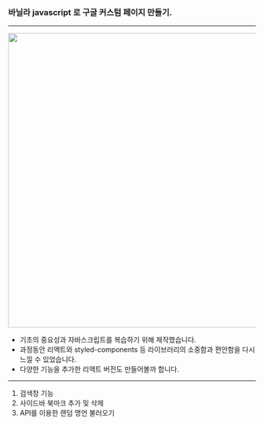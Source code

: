 ### 바닐라 javascript 로 구글 커스텀 페이지 만들기. <br/>
-------

<img width="600px" src="https://blog.kakaocdn.net/dn/bHSz0F/btsqKhvmEHC/Pi9IyJmZNediG6zFjJSG8k/img.gif">

+ 기초의 중요성과 자바스크립트를 복습하기 위해 제작했습니다.
+ 과정동안 리액트와 styled-components 등 라이브러리의 소중함과 편안함을 다시 느낄 수 있었습니다.
+ 다양한 기능을 추가한 리액트 버전도 만들어볼까 합니다.

--------

1. 검색창 기능
2. 사이드바 북마크 추가 및 삭제
3. API를 이용한 랜덤 명언 불러오기
